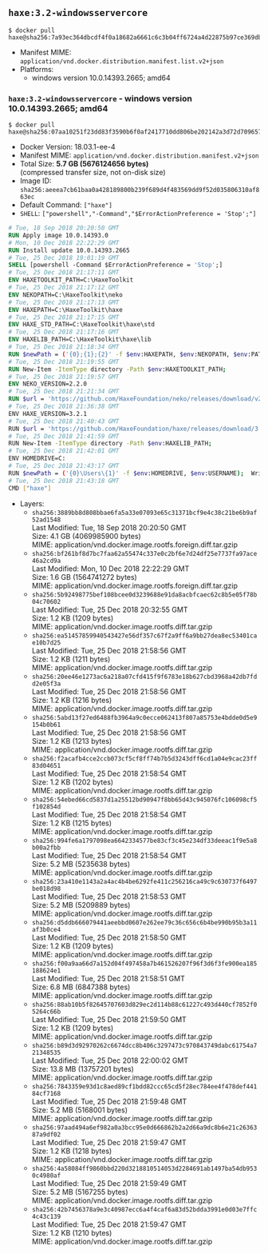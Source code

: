 ## `haxe:3.2-windowsservercore`

```console
$ docker pull haxe@sha256:7a93ec364dbcdf4f0a18682a6661c6c3b04ff6724a4d22875b97ce369db48d1c
```

-	Manifest MIME: `application/vnd.docker.distribution.manifest.list.v2+json`
-	Platforms:
	-	windows version 10.0.14393.2665; amd64

### `haxe:3.2-windowsservercore` - windows version 10.0.14393.2665; amd64

```console
$ docker pull haxe@sha256:07aa10251f23dd83f3590b6f0af2417710dd806be202142a3d72d70965712749
```

-	Docker Version: 18.03.1-ee-4
-	Manifest MIME: `application/vnd.docker.distribution.manifest.v2+json`
-	Total Size: **5.7 GB (5676124656 bytes)**  
	(compressed transfer size, not on-disk size)
-	Image ID: `sha256:aeeea7cb61baa0a428189800b239f689d4f483569dd9f52d035806310af863ec`
-	Default Command: `["haxe"]`
-	`SHELL`: `["powershell","-Command","$ErrorActionPreference = 'Stop';"]`

```dockerfile
# Tue, 18 Sep 2018 20:20:50 GMT
RUN Apply image 10.0.14393.0
# Mon, 10 Dec 2018 22:22:29 GMT
RUN Install update 10.0.14393.2665
# Tue, 25 Dec 2018 19:01:19 GMT
SHELL [powershell -Command $ErrorActionPreference = 'Stop';]
# Tue, 25 Dec 2018 21:17:11 GMT
ENV HAXETOOLKIT_PATH=C:\HaxeToolkit
# Tue, 25 Dec 2018 21:17:12 GMT
ENV NEKOPATH=C:\HaxeToolkit\neko
# Tue, 25 Dec 2018 21:17:13 GMT
ENV HAXEPATH=C:\HaxeToolkit\haxe
# Tue, 25 Dec 2018 21:17:15 GMT
ENV HAXE_STD_PATH=C:\HaxeToolkit\haxe\std
# Tue, 25 Dec 2018 21:17:16 GMT
ENV HAXELIB_PATH=C:\HaxeToolkit\haxe\lib
# Tue, 25 Dec 2018 21:18:34 GMT
RUN $newPath = ('{0};{1};{2}' -f $env:HAXEPATH, $env:NEKOPATH, $env:PATH); 	Write-Host ('Updating PATH: {0}' -f $newPath); 	[Environment]::SetEnvironmentVariable('PATH', $newPath, [EnvironmentVariableTarget]::Machine);
# Tue, 25 Dec 2018 21:19:55 GMT
RUN New-Item -ItemType directory -Path $env:HAXETOOLKIT_PATH;
# Tue, 25 Dec 2018 21:19:57 GMT
ENV NEKO_VERSION=2.2.0
# Tue, 25 Dec 2018 21:21:34 GMT
RUN $url = 'https://github.com/HaxeFoundation/neko/releases/download/v2-2-0/neko-2.2.0-win.zip'; 	Write-Host ('Downloading {0} ...' -f $url); 	[Net.ServicePointManager]::SecurityProtocol = [Net.SecurityProtocolType]::Tls12; 	Invoke-WebRequest -Uri $url -OutFile 'neko.zip'; 		Write-Host 'Verifying sha256 (93d7ca96698a6825f38ca8eea49e2e6b691c0849270174f6c1bd531290db8d69) ...'; 	if ((Get-FileHash neko.zip -Algorithm sha256).Hash -ne '93d7ca96698a6825f38ca8eea49e2e6b691c0849270174f6c1bd531290db8d69') { 		Write-Host 'FAILED!'; 		exit 1; 	}; 		Write-Host 'Expanding ...'; 	New-Item -ItemType directory -Path tmp; 	Expand-Archive -Path neko.zip -DestinationPath tmp; 	if (Test-Path tmp\neko.exe) { Move-Item tmp $env:NEKOPATH } 	else { Move-Item (Resolve-Path tmp\neko* | Select -ExpandProperty Path) $env:NEKOPATH }; 		Write-Host 'Removing ...'; 	Remove-Item -Path neko.zip, tmp -Force -Recurse -ErrorAction Ignore; 		Write-Host 'Verifying install ...'; 	Write-Host '  neko -version'; neko -version; 		Write-Host 'Complete.';
# Tue, 25 Dec 2018 21:36:38 GMT
ENV HAXE_VERSION=3.2.1
# Tue, 25 Dec 2018 21:40:43 GMT
RUN $url = 'https://github.com/HaxeFoundation/haxe/releases/download/3.2.1/haxe-3.2.1-win.zip'; 	Write-Host ('Downloading {0} ...' -f $url); 	[Net.ServicePointManager]::SecurityProtocol = [Net.SecurityProtocolType]::Tls12; 	Invoke-WebRequest -Uri $url -OutFile haxe.zip; 		Write-Host 'Verifying sha256 (af57d42ca474bba826426e9403b2cb21c210d56addc8bbc0e8fafa88b3660db3) ...'; 	if ((Get-FileHash haxe.zip -Algorithm sha256).Hash -ne 'af57d42ca474bba826426e9403b2cb21c210d56addc8bbc0e8fafa88b3660db3') { 		Write-Host 'FAILED!'; 		exit 1; 	}; 		Write-Host 'Expanding ...'; 	New-Item -ItemType directory -Path tmp; 	Expand-Archive -Path haxe.zip -DestinationPath tmp; 	if (Test-Path tmp\haxe.exe) { Move-Item tmp $env:HAXEPATH } 	else { Move-Item (Resolve-Path tmp\haxe* | Select -ExpandProperty Path) $env:HAXEPATH }; 		Write-Host 'Removing ...'; 	Remove-Item -Path haxe.zip, tmp -Force -Recurse -ErrorAction Ignore; 		Write-Host 'Verifying install ...'; 	Write-Host '  haxe -version'; haxe -version; 		Write-Host 'Complete.';
# Tue, 25 Dec 2018 21:41:59 GMT
RUN New-Item -ItemType directory -Path $env:HAXELIB_PATH;
# Tue, 25 Dec 2018 21:42:01 GMT
ENV HOMEDRIVE=C:
# Tue, 25 Dec 2018 21:43:17 GMT
RUN $newPath = ('{0}\Users\{1}' -f $env:HOMEDRIVE, $env:USERNAME); 	Write-Host ('Updating HOMEPATH: {0}' -f $newPath); 	[Environment]::SetEnvironmentVariable('HOMEPATH', $newPath, [EnvironmentVariableTarget]::Machine);
# Tue, 25 Dec 2018 21:43:18 GMT
CMD ["haxe"]
```

-	Layers:
	-	`sha256:3889bb8d808bbae6fa5a33e07093e65c31371bcf9e4c38c21be6b9af52ad1548`  
		Last Modified: Tue, 18 Sep 2018 20:20:50 GMT  
		Size: 4.1 GB (4069985900 bytes)  
		MIME: application/vnd.docker.image.rootfs.foreign.diff.tar.gzip
	-	`sha256:bf261bf8d7bc7faa62a55474c337e0c2bf6e7d24df25e7737fa97ace46a2cd9a`  
		Last Modified: Mon, 10 Dec 2018 22:22:29 GMT  
		Size: 1.6 GB (1564741272 bytes)  
		MIME: application/vnd.docker.image.rootfs.foreign.diff.tar.gzip
	-	`sha256:5b92498775bef108bcee0d3239688e91da8acbfcaec62c8b5e05f78b04c70602`  
		Last Modified: Tue, 25 Dec 2018 20:32:55 GMT  
		Size: 1.2 KB (1209 bytes)  
		MIME: application/vnd.docker.image.rootfs.diff.tar.gzip
	-	`sha256:ea51457859940543427e56df357c67f2a9ff6a9bb27dea8ec53401cae10b7d25`  
		Last Modified: Tue, 25 Dec 2018 21:58:56 GMT  
		Size: 1.2 KB (1211 bytes)  
		MIME: application/vnd.docker.image.rootfs.diff.tar.gzip
	-	`sha256:20ee46e1273ac6a218a07cfd415f9f6783e18b627cbd3968a42db7fdd2e05f3a`  
		Last Modified: Tue, 25 Dec 2018 21:58:56 GMT  
		Size: 1.2 KB (1216 bytes)  
		MIME: application/vnd.docker.image.rootfs.diff.tar.gzip
	-	`sha256:5abd13f27ed6488fb3964a9c0ecce062413f807a85753e4bdde0d5e9154b0b61`  
		Last Modified: Tue, 25 Dec 2018 21:58:56 GMT  
		Size: 1.2 KB (1213 bytes)  
		MIME: application/vnd.docker.image.rootfs.diff.tar.gzip
	-	`sha256:f2acafb4cce2ccb073cf5cf8ff74b7b5d3243dff6cd1a04e9cac23ff83d04651`  
		Last Modified: Tue, 25 Dec 2018 21:58:54 GMT  
		Size: 1.2 KB (1202 bytes)  
		MIME: application/vnd.docker.image.rootfs.diff.tar.gzip
	-	`sha256:54ebed66cd5837d1a25512bd90947f8bb65d43c945076fc106098cf5f102854d`  
		Last Modified: Tue, 25 Dec 2018 21:58:54 GMT  
		Size: 1.2 KB (1215 bytes)  
		MIME: application/vnd.docker.image.rootfs.diff.tar.gzip
	-	`sha256:994fe6a1797098ea6642334577be83cf3c45e234df33deeac1f9e5a8b00a2fbb`  
		Last Modified: Tue, 25 Dec 2018 21:58:54 GMT  
		Size: 5.2 MB (5235638 bytes)  
		MIME: application/vnd.docker.image.rootfs.diff.tar.gzip
	-	`sha256:23a410e1143a2a4ac4b4be6292fe411c256216ca49c9c630737f6497be018d98`  
		Last Modified: Tue, 25 Dec 2018 21:58:53 GMT  
		Size: 5.2 MB (5209889 bytes)  
		MIME: application/vnd.docker.image.rootfs.diff.tar.gzip
	-	`sha256:d5ddb666079441aeebbd0607e262ee79c36c656c6b4be990b95b3a11af3b0ce4`  
		Last Modified: Tue, 25 Dec 2018 21:58:50 GMT  
		Size: 1.2 KB (1209 bytes)  
		MIME: application/vnd.docker.image.rootfs.diff.tar.gzip
	-	`sha256:f00a9aa66d7a152d04f497458a7b461526207f96f3d6f3fe900ea185188624e1`  
		Last Modified: Tue, 25 Dec 2018 21:58:51 GMT  
		Size: 6.8 MB (6847388 bytes)  
		MIME: application/vnd.docker.image.rootfs.diff.tar.gzip
	-	`sha256:88ab10b5f82645707603d829ec2d114b88c61227c493d440cf7852f05264c66b`  
		Last Modified: Tue, 25 Dec 2018 21:59:50 GMT  
		Size: 1.2 KB (1209 bytes)  
		MIME: application/vnd.docker.image.rootfs.diff.tar.gzip
	-	`sha256:b89d3d92970262c6674dcc8b406c3297473c970843749dabc61754a721348535`  
		Last Modified: Tue, 25 Dec 2018 22:00:02 GMT  
		Size: 13.8 MB (13757201 bytes)  
		MIME: application/vnd.docker.image.rootfs.diff.tar.gzip
	-	`sha256:7843359e93d1c8aed89cf1bdd82ccc65cd5f28ec784ee4f478def44184cf7168`  
		Last Modified: Tue, 25 Dec 2018 21:59:48 GMT  
		Size: 5.2 MB (5168001 bytes)  
		MIME: application/vnd.docker.image.rootfs.diff.tar.gzip
	-	`sha256:97aad494a6ef982a0a3bcc95e0d666862b2a2d66a9dc8b6e21c2636387a9df02`  
		Last Modified: Tue, 25 Dec 2018 21:59:47 GMT  
		Size: 1.2 KB (1218 bytes)  
		MIME: application/vnd.docker.image.rootfs.diff.tar.gzip
	-	`sha256:4a58084ff9860bbd220d3218810514053d2284691ab1497ba54db9530c4980af`  
		Last Modified: Tue, 25 Dec 2018 21:59:49 GMT  
		Size: 5.2 MB (5167255 bytes)  
		MIME: application/vnd.docker.image.rootfs.diff.tar.gzip
	-	`sha256:42b7456378a9e3c40987ecc6a4f4caf6a83d52bdda3991e0d03e7ffc4c43c139`  
		Last Modified: Tue, 25 Dec 2018 21:59:47 GMT  
		Size: 1.2 KB (1210 bytes)  
		MIME: application/vnd.docker.image.rootfs.diff.tar.gzip
